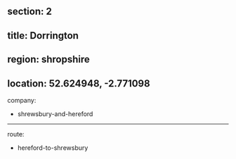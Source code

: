 section: 2
----
title: Dorrington
----
region: shropshire
----
location: 52.624948, -2.771098
----
company:
- shrewsbury-and-hereford
----
route:
- hereford-to-shrewsbury
